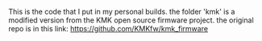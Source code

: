 This is the code that I put in my personal builds. the folder 'kmk' is a modified version from the KMK open source firmware project. the original repo is in this link: https://github.com/KMKfw/kmk_firmware




